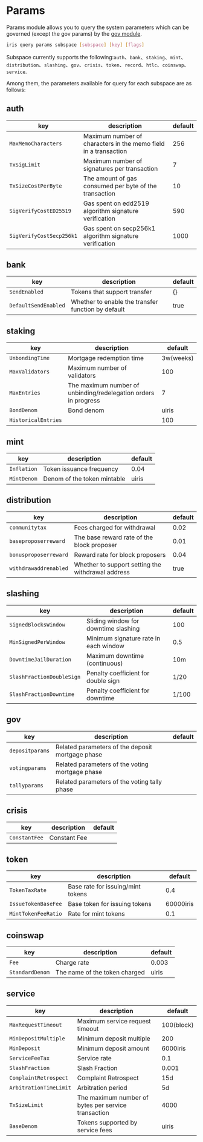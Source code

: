 # Params

Params module allows you to query the system parameters which can be governed (except the gov params) by the [gov module](./gov.md).

```bash
iris query params subspace [subspace] [key] [flags]
```

Subspace currently supports the following:`auth`、`bank`、`staking`、`mint`、`distribution`、`slashing`、`gov`、`crisis`、`token`、`record`、`htlc`、`coinswap`、`service`.

Among them, the parameters available for query for each subspace are as follows:

## auth

| key                      | description                                                  | default |
| ------------------------ | ------------------------------------------------------------ | ------- |
| `MaxMemoCharacters`      | Maximum number of characters in the memo field in a transaction | 256     |
| `TxSigLimit`             | Maximum number of signatures per transaction                 | 7       |
| `TxSizeCostPerByte`      | The amount of gas consumed per byte of the transaction       | 10      |
| `SigVerifyCostED25519`   | Gas spent on edd2519 algorithm signature verification        | 590     |
| `SigVerifyCostSecp256k1` | Gas spent on secp256k1 algorithm signature verification      | 1000    |

## bank

| key                  | description                                        | default |
| -------------------- | -------------------------------------------------- | ------- |
| `SendEnabled`        | Tokens that support transfer                       | {}      |
| `DefaultSendEnabled` | Whether to enable the transfer function by default | true    |

## staking

| key                 | description                                                  | default   |
| ------------------- | ------------------------------------------------------------ | --------- |
| `UnbondingTime`     | Mortgage redemption time                                     | 3w(weeks) |
| `MaxValidators`     | Maximum number of validators                                 | 100       |
| `MaxEntries`        | The maximum number of unbinding/redelegation orders in progress | 7         |
| `BondDenom`         | Bond denom                                                   | uiris |
| `HistoricalEntries` |                                                              | 100       |

## mint

| key         | description                 | default   |
| ----------- | --------------------------- | --------- |
| `Inflation` | Token issuance frequency    | 0.04      |
| `MintDenom` | Denom of the token mintable | uiris     |

## distribution

| key                   | description                                       | default |
| --------------------- | ------------------------------------------------- | ------- |
| `communitytax`        | Fees charged for withdrawal                       | 0.02    |
| `baseproposerreward`  | The base reward rate of the block proposer        | 0.01    |
| `bonusproposerreward` | Reward rate for block proposers                   | 0.04    |
| `withdrawaddrenabled` | Whether to support setting the withdrawal address | true    |

## slashing

| key                       | description                           | default |
| ------------------------- | ------------------------------------- | ------- |
| `SignedBlocksWindow`      | Sliding window for downtime slashing  | 100     |
| `MinSignedPerWindow`      | Minimum signature rate in each window | 0.5     |
| `DowntimeJailDuration`    | Maximum downtime  (continuous)        | 10m     |
| `SlashFractionDoubleSign` | Penalty coefficient for double sign   | 1/20    |
| `SlashFractionDowntime`   | Penalty coefficient for downtime      | 1/100   |

## gov

| key             | description                                      | default |
| --------------- | ------------------------------------------------ | ------- |
| `depositparams` | Related parameters of the deposit mortgage phase |         |
| `votingparams`  | Related parameters of the voting mortgage phase  |         |
| `tallyparams`   | Related parameters of the voting tally phase     |         |

## crisis

| key           | description  | default |
| ------------- | ------------ | ------- |
| `ConstantFee` | Constant Fee |         |

## token

| key                 | description                       | default   |
| ------------------- | --------------------------------- | --------- |
| `TokenTaxRate`      | Base rate for issuing/mint tokens | 0.4       |
| `IssueTokenBaseFee` | Base token for issuing tokens     | 60000iris |
| `MintTokenFeeRatio` | Rate for mint tokens              | 0.1       |

## coinswap

| key             | description                   | default   |
| --------------- | ----------------------------- | --------- |
| `Fee`           | Charge rate                   | 0.003     |
| `StandardDenom` | The name of the token charged | uiris     |

## service

| key                    | description                                         | default    |
| ---------------------- | --------------------------------------------------- | ---------- |
| `MaxRequestTimeout`    | Maximum service request timeout                     | 100(block) |
| `MinDepositMultiple`   | Minimum deposit multiple                            | 200        |
| `MinDeposit`           | Minimum deposit amount                              | 6000iris   |
| `ServiceFeeTax`        | Service rate                                        | 0.1        |
| `SlashFraction`        | Slash  Fraction                                     | 0.001      |
| `ComplaintRetrospect`  | Complaint Retrospect                                | 15d        |
| `ArbitrationTimeLimit` | Arbitration period                                  | 5d         |
| `TxSizeLimit`          | The maximum number of bytes per service transaction | 4000       |
| `BaseDenom`            | Tokens supported by service fees                    | uiris      |

